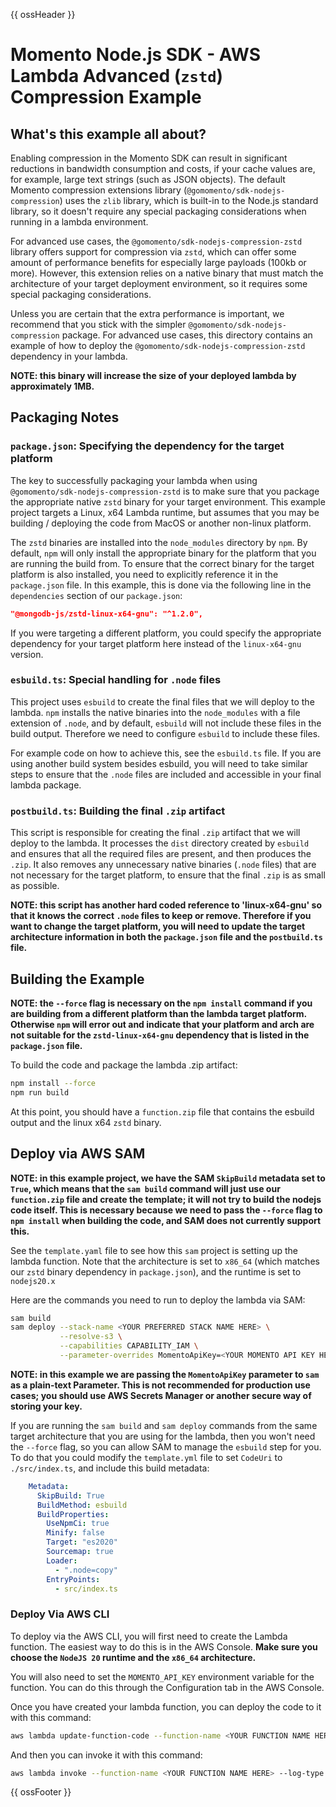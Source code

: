 {{ ossHeader }}

# Momento Node.js SDK - AWS Lambda Advanced (`zstd`) Compression Example

## What's this example all about?

Enabling compression in the Momento SDK can result in significant reductions in bandwidth consumption and costs, if your
cache values are, for example, large text strings (such as JSON objects). The default Momento compression extensions
library (`@gomomento/sdk-nodejs-compression`) uses the `zlib` library, which is built-in to the Node.js standard library,
so it doesn't require any special packaging considerations when running in a lambda environment.

For advanced use cases, the `@gomomento/sdk-nodejs-compression-zstd` library offers support for compression via `zstd`,
which can offer some amount of performance benefits for especially large payloads (100kb or more). However, this extension
relies on a native binary that must match the architecture of your target deployment environment, so it requires some
special packaging considerations.

Unless you are certain that the extra performance is important, we recommend that you stick with the simpler
`@gomomento/sdk-nodejs-compression` package. For advanced use cases, this directory contains an example of how to deploy
the `@gomomento/sdk-nodejs-compression-zstd` dependency in your lambda.

**NOTE: this binary will increase the size of your deployed lambda by approximately 1MB.**

## Packaging Notes

### `package.json`: Specifying the dependency for the target platform

The key to successfully packaging your lambda when using `@gomomento/sdk-nodejs-compression-zstd` is to make sure that you
package the appropriate native `zstd` binary for your target environment. This example project targets a Linux, x64 Lambda
runtime, but assumes that you may be building / deploying the code from MacOS or another non-linux platform.

The `zstd` binaries are installed into the `node_modules` directory by `npm`. By default, `npm` will only install the appropriate
binary for the platform that you are running the build from. To ensure that the correct binary for the target platform is
also installed, you need to explicitly reference it in the `package.json` file. In this example, this is done via
the following line in the `dependencies` section of our `package.json`:

```json
"@mongodb-js/zstd-linux-x64-gnu": "^1.2.0",
```

If you were targeting a different platform, you could specify the appropriate dependency for your target platform here instead of
the `linux-x64-gnu` version.

### `esbuild.ts`: Special handling for `.node` files

This project uses `esbuild` to create the final files that we will deploy to the lambda. `npm` installs the native binaries
into the `node_modules` with a file extension of `.node`, and by default, `esbuild` will not include these files in the
build output. Therefore we need to configure `esbuild` to include these files.

For example code on how to achieve this, see the `esbuild.ts` file. If you are using another build system besides esbuild,
you will need to take similar steps to ensure that the `.node` files are included and accessible in your final lambda package.

### `postbuild.ts`: Building the final `.zip` artifact

This script is responsible for creating the final `.zip` artifact that we will deploy to the lambda. It processes the
`dist` directory created by `esbuild` and ensures that all the required files are present, and then produces the `.zip`.
It also removes any unnecessary native binaries (`.node` files) that are not necessary for the target platform, to ensure
that the final `.zip` is as small as possible.

**NOTE: this script has another hard coded reference to 'linux-x64-gnu' so that it knows the correct `.node` files to keep or
remove. Therefore if you want to change the target platform, you will need to update the target architecture information in both
the `package.json` file and the `postbuild.ts` file.**

## Building the Example

**NOTE: the `--force` flag is necessary on the `npm install` command if you are building from a different platform than
the lambda target platform. Otherwise `npm` will error out and indicate that your platform and arch are not suitable
for the `zstd-linux-x64-gnu` dependency that is listed in the `package.json` file.**

To build the code and package the lambda .zip artifact:

```bash
npm install --force
npm run build
```

At this point, you should have a `function.zip` file that contains the esbuild output and the linux x64 `zstd` binary.

## Deploy via AWS SAM

**NOTE: in this example project, we have the SAM `SkipBuild` metadata set to `True`, which means that the `sam build` command
will just use our `function.zip` file and create the template; it will not try to build the nodejs code itself. This is necessary
because we need to pass the `--force` flag to `npm install` when building the code, and SAM does not currently support this.**

See the `template.yaml` file to see how this `sam` project is setting up the lambda function. Note that the architecture
is set to `x86_64` (which matches our `zstd` binary dependency in `package.json`), and the runtime is set to `nodejs20.x`

Here are the commands you need to run to deploy the lambda via SAM:

```bash
sam build
sam deploy --stack-name <YOUR PREFERRED STACK NAME HERE> \
           --resolve-s3 \
           --capabilities CAPABILITY_IAM \
           --parameter-overrides MomentoApiKey=<YOUR MOMENTO API KEY HERE>
```

**NOTE: in this example we are passing the `MomentoApiKey` parameter to `sam` as a plain-text Parameter. This is not recommended
for production use cases; you should use AWS Secrets Manager or another secure way of storing your key.**

If you are running the `sam build` and `sam deploy` commands from the same target architecture that you are using for the
lambda, then you won't need the `--force` flag, so you can allow SAM to manage the `esbuild` step for you. To do that you
could modify the `template.yml` file to set `CodeUri` to `./src/index.ts`, and include this build metadata:

```yaml
    Metadata:
      SkipBuild: True
      BuildMethod: esbuild
      BuildProperties:
        UseNpmCi: true
        Minify: false
        Target: "es2020"
        Sourcemap: true
        Loader:
          - ".node=copy"
        EntryPoints:
          - src/index.ts
```

### Deploy Via AWS CLI

To deploy via the AWS CLI, you will first need to create the Lambda function. The easiest way to do this is in the
AWS Console. **Make sure you choose the `NodeJS 20` runtime and the `x86_64` architecture.**

You will also need to set the `MOMENTO_API_KEY` environment variable for the function. You can do this through the Configuration
tab in the AWS Console.

Once you have created your lambda function, you can deploy the code to it with this command:

```bash
aws lambda update-function-code --function-name <YOUR FUNCTION NAME HERE> --zip-file fileb://function.zip
```

And then you can invoke it with this command:

```bash
aws lambda invoke --function-name <YOUR FUNCTION NAME HERE> --log-type Tail result.json | jq -r .LogResult | base64 -d
```

{{ ossFooter }}
